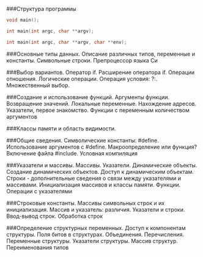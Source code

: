 ###Структура программы

```objectivec
void main();
```

```objectivec
int main(int argc, char **argv);
```

```objectivec
int main(int argc, char **argv, char **env);
```

###Основные типы данных. Описание различных типов, переменные и константы. Символьные строки. Препроцессор языка Си

###Выбор вариантов. Оператор if. Расширение оператора if. Операции отношения. Логические операции. Операция условия: ?:. Множественный выбор.

###Создание и использование функций. Аргументы функции. Возвращение значений. Локальные переменные. Нахождение адресов. Указатели, первое знакомство. Функции с переменным количеством аргументов

###Классы памяти и область видимости.

###Общие сведения. Символические константы: #define. Использование аргументов с #define. Макроопределение или функция? Включение файла #include. Условная компиляция




###Указатели и массивы. Массивы. Указатели. Динамические объекты. Создание динамических объектов. Доступ к динамическим объектам. Строки - дополнительные сведения о связи между указателями и массивами. Инициализация массивов и классы памяти. Функции. Операции с указателями

###Строковые константы. Массивы символьных строк и их инициализация. Массив и указатель: различия. Указатели и строки. Ввод-вывод строк. Обработка строк

###Определение структурных переменных. Доступ к компонентам структуры. Поля битов в структурах. Объединения. Перечисления. Переменные структуры. Указатели структуры. Массив структур. Переименования типов
